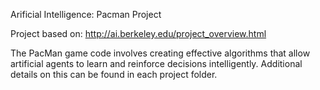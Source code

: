 Arificial Intelligence: Pacman Project

Project based on: http://ai.berkeley.edu/project_overview.html

The PacMan game code involves creating effective algorithms that allow artificial agents to learn and reinforce decisions intelligently. Additional details on this can be found in each project folder.
